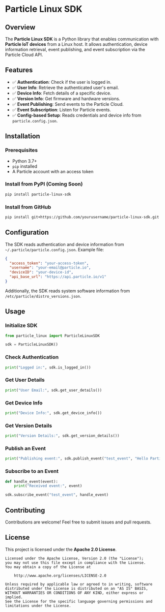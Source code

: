 # Particle Linux SDK

## Overview
The **Particle Linux SDK** is a Python library that enables communication with **Particle IoT devices** from a Linux host. It allows authentication, device information retrieval, event publishing, and event subscription via the Particle Cloud API.

## Features
- ✅ **Authentication**: Check if the user is logged in.
- ✅ **User Info**: Retrieve the authenticated user's email.
- ✅ **Device Info**: Fetch details of a specific device.
- ✅ **Version Info**: Get firmware and hardware versions.
- ✅ **Event Publishing**: Send events to the Particle Cloud.
- ✅ **Event Subscription**: Listen for Particle events.
- ✅ **Config-based Setup**: Reads credentials and device info from `particle.config.json`.

## Installation

### Prerequisites
- Python 3.7+
- `pip` installed
- A Particle account with an access token

### Install from PyPI (Coming Soon)
```sh
pip install particle-linux-sdk
```

### Install from GitHub
```sh
pip install git+https://github.com/yourusername/particle-linux-sdk.git
```

## Configuration
The SDK reads authentication and device information from `~/.particle/particle.config.json`. Example file:
```json
{
  "access_token": "your-access-token",
  "username": "your-email@particle.io",
  "deviceID": "your-device-id",
  "api_base_url": "https://api.particle.io/v1"
}
```

Additionally, the SDK reads system software information from `/etc/particle/distro_versions.json`.

## Usage

### Initialize SDK
```python
from particle_linux import ParticleLinuxSDK

sdk = ParticleLinuxSDK()
```

### Check Authentication
```python
print("Logged in:", sdk.is_logged_in())
```

### Get User Details
```python
print("User Email:", sdk.get_user_details())
```

### Get Device Info
```python
print("Device Info:", sdk.get_device_info())
```

### Get Version Details
```python
print("Version Details:", sdk.get_version_details())
```

### Publish an Event
```python
print("Publishing event:", sdk.publish_event("test_event", "Hello Particle!"))
```

### Subscribe to an Event
```python
def handle_event(event):
    print("Received event:", event)

sdk.subscribe_event("test_event", handle_event)
```

## Contributing
Contributions are welcome! Feel free to submit issues and pull requests.

## License
This project is licensed under the **Apache 2.0 License**.

```text
Licensed under the Apache License, Version 2.0 (the "License");
you may not use this file except in compliance with the License.
You may obtain a copy of the License at

    http://www.apache.org/licenses/LICENSE-2.0

Unless required by applicable law or agreed to in writing, software
distributed under the License is distributed on an "AS IS" BASIS,
WITHOUT WARRANTIES OR CONDITIONS OF ANY KIND, either express or implied.
See the License for the specific language governing permissions and
limitations under the License.
```
